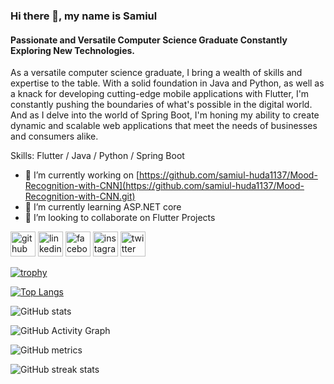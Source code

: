 ### Hi there 👋, my name is Samiul
#### Passionate and Versatile Computer Science Graduate Constantly Exploring New Technologies.
As a versatile computer science graduate, I bring a wealth of skills and expertise to the table. With a solid foundation in Java and Python, as well as a knack for developing cutting-edge mobile applications with Flutter, I'm constantly pushing the boundaries of what's possible in the digital world. And as I delve into the world of Spring Boot, I'm honing my ability to create dynamic and scalable web applications that meet the needs of businesses and consumers alike.

Skills: Flutter / Java / Python / Spring Boot

- 🔭 I’m currently working on [https://github.com/samiul-huda1137/Mood-Recognition-with-CNN](https://github.com/samiul-huda1137/Mood-Recognition-with-CNN.git)
- 🌱 I’m currently learning ASP.NET core 
- 👯 I’m looking to collaborate on Flutter Projects 


[<img src='https://cdn.jsdelivr.net/npm/simple-icons@3.0.1/icons/github.svg' alt='github' height='40'>](https://github.com/samiul-huda1137)  [<img src='https://cdn.jsdelivr.net/npm/simple-icons@3.0.1/icons/linkedin.svg' alt='linkedin' height='40'>](https://www.linkedin.com/in/https://www.linkedin.com/in/samiul-huda-6ba1481ab//)  [<img src='https://cdn.jsdelivr.net/npm/simple-icons@3.0.1/icons/facebook.svg' alt='facebook' height='40'>](https://www.facebook.com/https://www.facebook.com/knightmare.huda)  [<img src='https://cdn.jsdelivr.net/npm/simple-icons@3.0.1/icons/instagram.svg' alt='instagram' height='40'>](https://www.instagram.com/https://www.instagram.com/sami_hudai//)  [<img src='https://cdn.jsdelivr.net/npm/simple-icons@3.0.1/icons/twitter.svg' alt='twitter' height='40'>](https://twitter.com/https://twitter.com/Sam747Sk)  

[![trophy](https://github-profile-trophy.vercel.app/?username=samiul-huda1137)](https://github.com/ryo-ma/github-profile-trophy)

[![Top Langs](https://github-readme-stats.vercel.app/api/top-langs/?username=samiul-huda1137)](https://github.com/anuraghazra/github-readme-stats)

![GitHub stats](https://github-readme-stats.vercel.app/api?username=samiul-huda1137&show_icons=true)  

![GitHub Activity Graph](https://activity-graph.herokuapp.com/graph?username=samiul-huda1137)  

![GitHub metrics](https://metrics.lecoq.io/samiul-huda1137)  

![GitHub streak stats](https://streak-stats.demolab.com/?user=samiul-huda1137)  

